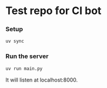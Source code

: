# Test repo for CI bot

### Setup

```bash
uv sync
```

### Run the server

```bash
uv run main.py
```

It will listen at localhost:8000.
